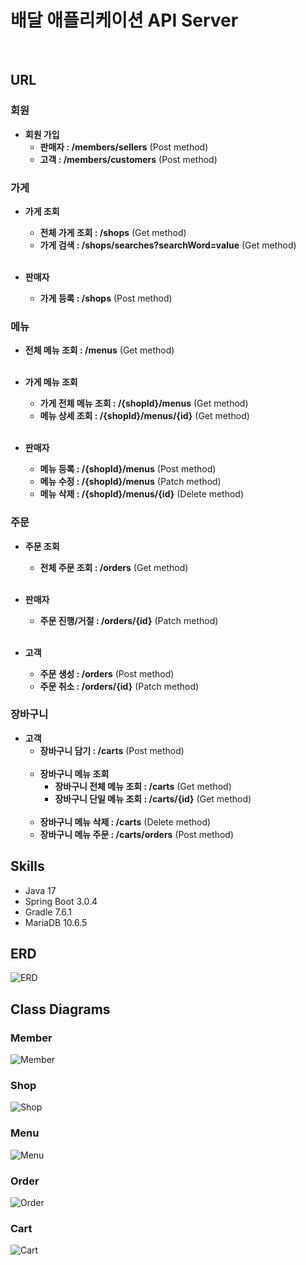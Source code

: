 # 배달 애플리케이션 API Server
<br>

## URL

### 회원

- **회원 가입**
  - **판매자 : /members/sellers** (Post method)
  - **고객 : /members/customers** (Post method)

### 가게

- **가게 조회**
  - **전체 가게 조회 : /shops** (Get method)
  - **가게 검색 : /shops/searches?searchWord=value** (Get method)
  <br><br>
  
- **판매자**
  - **가게 등록 : /shops** (Post method)

### 메뉴

- **전체 메뉴 조회 : /menus** (Get method)
<br><br>
- **가게 메뉴 조회**
  - **가게 전체 메뉴 조회 : /{shopId}/menus** (Get method)
  - **메뉴 상세 조회 : /{shopId}/menus/{id}** (Get method)
    <br><br>

- **판매자**
  - **메뉴 등록 : /{shopId}/menus** (Post method)
  - **메뉴 수정 : /{shopId}/menus** (Patch method)
  - **메뉴 삭제 : /{shopId}/menus/{id}** (Delete method)

### 주문

- **주문 조회**
  - **전체 주문 조회 : /orders** (Get method)
    <br><br>

- **판매자**
  - **주문 진행/거절 : /orders/{id}** (Patch method)
    <br><br>

- **고객**
  - **주문 생성 : /orders** (Post method)
  - **주문 취소 : /orders/{id}** (Patch method)

### 장바구니

- **고객**
  - **장바구니 담기 : /carts** (Post method)
  <br><br>
  - **장바구니 메뉴 조회**
    - **장바구니 전체 메뉴 조회 : /carts** (Get method)
    - **장바구니 단일 메뉴 조회 : /carts/{id}** (Get method)
    <br><br>
  - **장바구니 메뉴 삭제 : /carts** (Delete method)
  - **장바구니 메뉴 주문 : /carts/orders** (Post method)

## Skills

- Java 17
- Spring Boot 3.0.4
- Gradle 7.6.1
- MariaDB 10.6.5
  <br>

## ERD

![ERD](https://github.com/hellmir/delivery/assets/128391669/8ee5b3a0-b144-44a3-a8b9-b955ebd761a7)

## Class Diagrams

### Member
![Member](https://github.com/hellmir/delivery/assets/128391669/228f6299-723b-4e79-aba3-f7b90768e287)

### Shop
![Shop](https://github.com/hellmir/delivery/assets/128391669/f8a1470e-60d0-4512-8c3c-4e7ec642f542)

### Menu
![Menu](https://github.com/hellmir/delivery/assets/128391669/91fb718f-182d-415e-8d66-76c50b0cef5a)

### Order
![Order](https://github.com/hellmir/delivery/assets/128391669/bc213e7e-bc8b-4b60-8021-ec2df3aece41)

### Cart
![Cart](https://github.com/hellmir/delivery/assets/128391669/5fb9e4d0-c9f2-4182-8fd6-4d1f8f0fd1a2)
